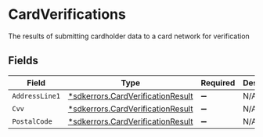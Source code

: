 # CardVerifications

The results of submitting cardholder data to a card network for verification


## Fields

| Field                                                                                        | Type                                                                                         | Required                                                                                     | Description                                                                                  | Example                                                                                      |
| -------------------------------------------------------------------------------------------- | -------------------------------------------------------------------------------------------- | -------------------------------------------------------------------------------------------- | -------------------------------------------------------------------------------------------- | -------------------------------------------------------------------------------------------- |
| `AddressLine1`                                                                               | [*sdkerrors.CardVerificationResult](../../../pkg/models/sdkerrors/cardverificationresult.md) | :heavy_minus_sign:                                                                           | N/A                                                                                          | match                                                                                        |
| `Cvv`                                                                                        | [*sdkerrors.CardVerificationResult](../../../pkg/models/sdkerrors/cardverificationresult.md) | :heavy_minus_sign:                                                                           | N/A                                                                                          | match                                                                                        |
| `PostalCode`                                                                                 | [*sdkerrors.CardVerificationResult](../../../pkg/models/sdkerrors/cardverificationresult.md) | :heavy_minus_sign:                                                                           | N/A                                                                                          | match                                                                                        |